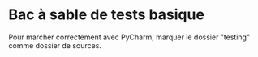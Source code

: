 # Bac à sable de tests basique

Pour marcher correctement avec PyCharm, marquer le dossier "testing" comme dossier de sources.